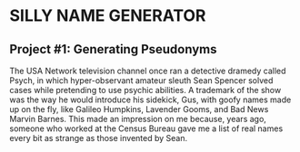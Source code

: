# SILLY NAME GENERATOR

## Project #1: Generating Pseudonyms

The USA Network television channel once ran a detective dramedy called Psych, in which hyper-observant amateur sleuth Sean Spencer solved cases while pretending to use psychic abilities. A trademark of the show was the way he would introduce his sidekick, Gus, with goofy names made up on the fly, like Galileo Humpkins, Lavender Gooms, and Bad News Marvin Barnes. This made an impression on me because, years ago, someone who worked at the Census Bureau gave me a list of real names every bit as strange as those invented by Sean.

